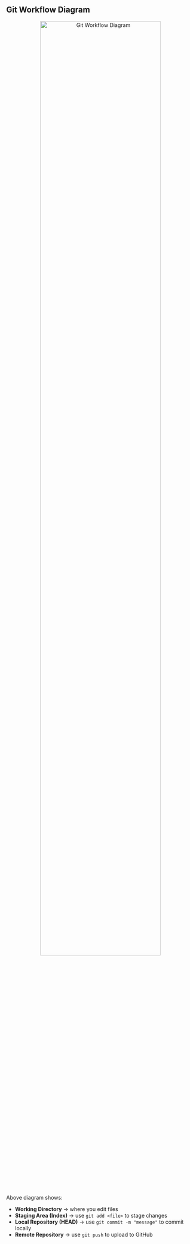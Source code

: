 ## Git Workflow Diagram

<div align="center">
  <img src="path/to/git-workflow.svg" alt="Git Workflow Diagram" width="80%" />
</div>

Above diagram shows:

- **Working Directory** → where you edit files  
- **Staging Area (Index)** → use `git add <file>` to stage changes  
- **Local Repository (HEAD)** → use `git commit -m "message"` to commit locally  
- **Remote Repository** → use `git push` to upload to GitHub  
